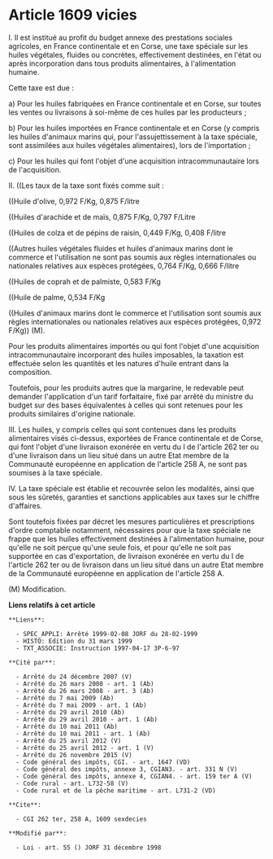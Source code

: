 # Article 1609 vicies

I. Il est institué au profit du budget annexe des prestations sociales agricoles, en France continentale et en Corse, une
taxe spéciale sur les huiles végétales, fluides ou concrètes, effectivement destinées, en l'état ou après incorporation dans
tous produits alimentaires, à l'alimentation humaine.

Cette taxe est due :

a) Pour les huiles fabriquées en France continentale et en Corse, sur toutes les ventes ou livraisons à soi-même de ces
huiles par les producteurs ;

b) Pour les huiles importées en France continentale et en Corse (y compris les huiles d'animaux marins qui, pour
l'assujettissement à la taxe spéciale, sont assimilées aux huiles végétales alimentaires), lors de l'importation ;

c) Pour les huiles qui font l'objet d'une acquisition intracommunautaire lors de l'acquisition.

II. ((Les taux de la taxe sont fixés comme suit :

((Huile d'olive, 0,972 F/Kg, 0,875 F/litre

((Huiles d'arachide et de maïs, 0,875 F/Kg, 0,797 F/Litre

((Huiles de colza et de pépins de raisin, 0,449 F/Kg, 0,408 F/litre

((Autres huiles végétales fluides et huiles d'animaux marins dont le commerce et l'utilisation ne sont pas soumis aux règles
internationales ou nationales relatives aux espèces protégées, 0,764 F/Kg, 0,666 F/litre

((Huiles de coprah et de palmiste, 0,583 F/Kg

((Huile de palme, 0,534 F/Kg

((Huiles d'animaux marins dont le commerce et l'utilisation sont soumis aux règles internationales ou nationales relatives
aux espèces protégées, 0,972 F/Kg)) (M).

Pour les produits alimentaires importés ou qui font l'objet d'une acquisition intracommunautaire incorporant des huiles
imposables, la taxation est effectuée selon les quantités et les natures d'huile entrant dans la composition.

Toutefois, pour les produits autres que la margarine, le redevable peut demander l'application d'un tarif forfaitaire, fixé
par arrêté du ministre du budget sur des bases équivalentes à celles qui sont retenues pour les produits similaires d'origine
nationale.

III. Les huiles, y compris celles qui sont contenues dans les produits alimentaires visés ci-dessus, exportées de France
continentale et de Corse, qui font l'objet d'une livraison exonérée en vertu du I de l'article 262 ter ou d'une livraison
dans un lieu situé dans un autre Etat membre de la Communauté européenne en application de l'article 258 A, ne sont pas
soumises à la taxe spéciale.

IV. La taxe spéciale est établie et recouvrée selon les modalités, ainsi que sous les sûretés, garanties et sanctions
applicables aux taxes sur le chiffre d'affaires.

Sont toutefois fixées par décret les mesures particulières et prescriptions d'ordre comptable notamment, nécessaires pour que
la taxe spéciale ne frappe que les huiles effectivement destinées à l'alimentation humaine, pour qu'elle ne soit perçue
qu'une seule fois, et pour qu'elle ne soit pas supportée en cas d'exportation, de livraison exonérée en vertu du I de
l'article 262 ter ou de livraison dans un lieu situé dans un autre Etat membre de la Communauté européenne en application de
l'article 258 A.

(M) Modification.

**Liens relatifs à cet article**

	**Liens**:

	  - SPEC_APPLI: Arrêté 1999-02-08 JORF du 28-02-1999
	  - HISTO: Edition du 31 mars 1999
	  - TXT_ASSOCIE: Instruction 1997-04-17 3P-6-97

	**Cité par**:

	  - Arrêté du 24 décembre 2007 (V)
	  - Arrêté du 26 mars 2008 - art. 1 (Ab)
	  - Arrêté du 26 mars 2008 - art. 3 (Ab)
	  - Arrêté du 7 mai 2009 (Ab)
	  - Arrêté du 7 mai 2009 - art. 1 (Ab)
	  - Arrêté du 29 avril 2010 (Ab)
	  - Arrêté du 29 avril 2010 - art. 1 (Ab)
	  - Arrêté du 10 mai 2011 (Ab)
	  - Arrêté du 10 mai 2011 - art. 1 (Ab)
	  - Arrêté du 25 avril 2012 (V)
	  - Arrêté du 25 avril 2012 - art. 1 (V)
	  - Arrêté du 26 novembre 2015 (V)
	  - Code général des impôts, CGI. - art. 1647 (VD)
	  - Code général des impôts, annexe 3, CGIAN3. - art. 331 N (V)
	  - Code général des impôts, annexe 4, CGIAN4. - art. 159 ter A (V)
	  - Code rural - art. L732-58 (V)
	  - Code rural et de la pêche maritime - art. L731-2 (VD)

	**Cite**:

	  - CGI 262 ter, 258 A, 1609 sexdecies

	**Modifié par**:

	  - Loi - art. 55 () JORF 31 décembre 1998
